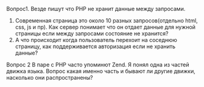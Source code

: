 Вопрос1. 
Везде пишут что PHP не хранит данные между запросами. 
1. Современная страница это около 10 разных запросов(отдельно html, css, js и пр). Как сервер понимает что он отдает данные для нужной страницы если между запросами состояние не хранится?  
2. А что происходит когда пользователь перехоит на соседнюю страницу, как поддерживается авторизация если не хранить данные?

Вопрос 2
В паре с PHP часто упоминют Zend. Я понял одна из частей движка языка. Вопрос какая именно часть и бывают ли другие движки, насколько они распространены?